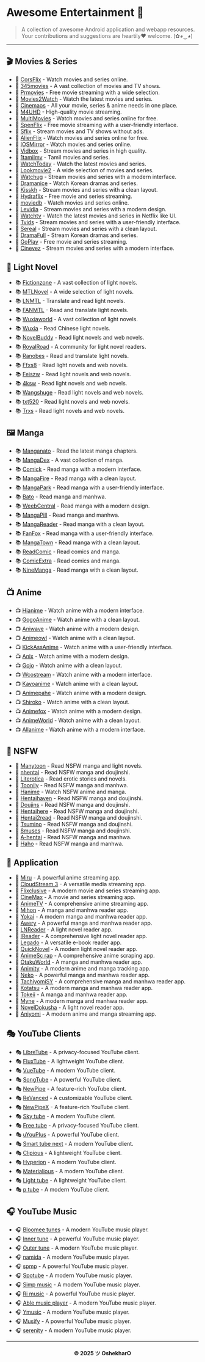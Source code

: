 # Awesome Entertainment 🎉
> A collection of awesome Android application and webapp resources. Your contributions and suggestions are heartily♥ welcome. (✿◕‿◕)

---

## 🎬 Movies & Series
- 🎥 [CorsFlix](https://corsflix.us.kg/) - Watch movies and series online.
- 🎥 [345movies](https://www.345movies.com/) - A vast collection of movies and TV shows.
- 🎥 [Prmovies](https://prmovies.yoga) - Free movie streaming with a wide selection.
- 🎥 [Movies2Watch](https://movies2watch.is) - Watch the latest movies and series.
- 🎥 [Cinemaos](https://cinemaos.live) - All your movie, series & anime needs in one place.
- 🎥 [M4UHD](https://m4uhd.page) - High-quality movie streaming.
- 🎥 [MultiMovies](https://multimovies.agency) - Watch movies and series online for free.
- 🎥 [SpenFlix](https://watch.spencerdevs.xyz) - Free movie streaming with a user-friendly interface.
- 🎥 [Sflix](https://sflix.to/) - Stream movies and TV shows without ads.
- 🎥 [AlienFlix](https://alienflix.net) - Watch movies and series online for free.
- 🎥 [IOSMirror](https://netfree2.cc/mobile/) - Watch movies and series online.
- 🎥 [Vidbox](https://vidbox.to) - Stream movies and series in high quality.
- 🎥 [1tamilmv](https://www.1tamilmv.gold) - Tamil movies and series.
- 🎥 [WatchToday](https://watchtoday.stream/) - Watch the latest movies and series.
- 🎥 [Lookmovie2](https://www.lookmovie2.to/) - A wide selection of movies and series.
- 🎥 [Watchug](https://watchug.to/) - Stream movies and series with a modern interface.
- 🎥 [Dramanice](https://ww3.dramanice.video/) - Watch Korean dramas and series.
- 🎥 [Kisskh](https://kisskh.ovh) - Stream movies and series with a clean layout.
- 🎥 [Hydraflix](https://www.hydraflix.vip/home/) - Free movie and series streaming.
- 🎥 [moviedb](https://www.moviedb.wiki/) - Watch movies and series online.
- 🎥 [Levidia](https://www.levidia.ch/) - Stream movies and series with a modern design.
- 🎥 [Watchtv](https://www.watchtv.click/) - Watch the latest movies and series in Netflix like UI.
- 🎥 [Tvids](https://www.tvids.net/) - Stream movies and series with a user-friendly interface.
- 🎥 [Sereal](https://www.sereal.com) - Stream movies and series with a clean layout.
- 🎥 [DramaFull](https://dramafull.co/) - Stream Korean dramas and series.
- 🎥 [GoPlay](https://goplay.su/) - Free movie and series streaming.
- 🎥 [Cinevez](https://www.cinevez.foo/) - Stream movies and series with a modern interface.

## 📖 Light Novel
- 📚 [Fictionzone](https://fictionzone.net) - A vast collection of light novels.
- 📚 [MTLNovel](https://www.mtlnovels.com) - A wide selection of light novels.
- 📚 [LNMTL](https://lnmtl.com) - Translate and read light novels.
- 📚 [FANMTL](https://www.fanmtl.com) - Read and translate light novels.
- 📚 [Wuxiaworld](https://wuxiaworld.site) - A vast collection of light novels.
- 📚 [Wuxia](https://wuxia.click/) - Read Chinese light novels.
- 📚 [NovelBuddy](https://novelbuddy.com) - Read light novels and web novels.
- 📚 [RoyalRoad](https://www.royalroad.com) - A community for light novel readers.
- 📚 [Ranobes](https://ranobes.top) - Read and translate light novels.
- 📚 [Ffxs8](https://www.ffxs8.com) - Read light novels and web novels.
- 📚 [Feiszw](https://m.feibzw.com) - Read light novels and web novels.
- 📚 [4ksw](http://www.4ksw.com/) - Read light novels and web novels.
- 📚 [Wangshuge](http://wap.wangshuge.net) - Read light novels and web novels.
- 📚 [txt520](https://www.txt520.com/) - Read light novels and web novels.
- 📚 [Trxs](https://trxs.cc) - Read light novels and web novels.

## 🖼️ Manga
- 📚 [Manganato](https://manganato.com) - Read the latest manga chapters.
- 📚 [MangaDex](https://mangadex.org) - A vast collection of manga.
- 📚 [Comick](https://comick.io) - Read manga with a modern interface.
- 📚 [MangaFire](https://mangafire.to) - Read manga with a clean layout.
- 📚 [MangaPark](https://mangapark.net) - Read manga with a user-friendly interface.
- 📚 [Bato](https://bato.to) - Read manga and manhwa.
- 📚 [WeebCentral](https://weebcentral.com) - Read manga with a modern design.
- 📚 [MangaPill](https://mangapill.com) - Read manga and manhwa.
- 📚 [MangaReader](https://mangareader.to) - Read manga with a clean layout.
- 📚 [FanFox](https://m.fanfox.net) - Read manga with a user-friendly interface.
- 📚 [MangaTown](https://m.mangatown.com/) - Read manga with a clean layout.
- 📚 [ReadComic](https://readcomiconline.li) - Read comics and manga.
- 📚 [ComicExtra](https://comicextra.com) - Read comics and manga.
- 📚 [NineManga](https://ninemanga.com) - Read manga with a clean layout.

## 📺 Anime
- 📺 [Hianime](https://hianime.to) - Watch anime with a modern interface.
- 📺 [GogoAnime](https://gogotaku.info) - Watch anime with a clean layout.
- 📺 [Aniwave](https://aniwave.live) - Watch anime with a modern design.
- 📺 [Animeowl](https://animeowl.live/) - Watch anime with a clean layout.
- 📺 [KickAssAnime](https://watchanime.io) - Watch anime with a user-friendly interface.
- 📺 [Anix](https://anix.vc/) - Watch anime with a modern design.
- 📺 [Gojo](https://gojo.wtf) - Watch anime with a clean layout.
- 📺 [Wcostream](https://wcostream.cc) - Watch anime with a modern interface.
- 📺 [Kayoanime](https://kayoanime.com) - Watch anime with a clean layout.
- 📺 [Animepahe](https://animepahe.ru/) - Watch anime with a modern design.
- 📺 [Shiroko](https://shiroko.co) - Watch anime with a clean layout.
- 📺 [Animefox](https://animefox.sbs) - Watch anime with a modern design.
- 📺 [AnimeWorld](https://anime-world.in/) - Watch anime with a clean layout.
- 📺 [Allanime](https://allmanga.to) - Watch anime with a modern interface.

## 🔞 NSFW
- 🔞 [Manytoon](https://manytoon.com) - Read NSFW manga and light novels.
- 🔞 [nhentai](https://nhentai.net) - Read NSFW manga and doujinshi.
- 🔞 [Literotica](https://search.literotica.com) - Read erotic stories and novels.
- 🔞 [Toonily](https://toonily.me) - Read NSFW manga and manhwa.
- 🔞 [Hanime](https://hanime.tv) - Watch NSFW anime and manga.
- 🔞 [Hentaihaven](https://hentaihaven.xxx) - Read NSFW manga and doujinshi.
- 🔞 [Doujins](https://doujins.com) - Read NSFW manga and doujinshi.
- 🔞 [Hentaihere](https://hentaihere.com) - Read NSFW manga and doujinshi.
- 🔞 [Hentai2read](https://hentai2read.com) - Read NSFW manga and doujinshi.
- 🔞 [Tsumino](https://www.tsumino.com) - Read NSFW manga and doujinshi.
- 🔞 [8muses](https://comics.8muses.com) - Read NSFW manga and doujinshi.
- 🔞 [A-hentai](https://a-hentai.tv) - Read NSFW manga and manhwa.
- 🔞 [Haho](https://haho.moe) - Read NSFW manga and manhwa.

## 📱 Application
- 📱 [Miru](https://github.com/Mancrop/mancrop-miru) - A powerful anime streaming app.
- 📱 [CloudStream 3](https://github.com/LagradOst/CloudStream-3) - A versatile media streaming app.
- 📱 [Flixclusive](https://github.com/rhenwinch/Flixclusive) - A modern movie and series streaming app.
- 📱 [CineMax](https://github.com/BeamlakAschalew/cinemax) - A movie and series streaming app.
- 📱 [AnimeTV](https://github.com/amarullz/AnimeTV) - A comprehensive anime streaming app.
- 📱 [Mihon](https://github.com/mihonapp/mihon) - A manga and manhwa reader app.
- 📱 [Yokai](https://github.com/null2264/yokai) - A modern manga and manhwa reader app.
- 📱 [Awery](https://github.com/MrBoomDeveloper/Awery) - A powerful manga and manhwa reader app.
- 📱 [LNReader](https://github.com/LNReader/lnreader) - A light novel reader app.
- 📱 [IReader](https://github.com/IReaderorg/IReader) - A comprehensive light novel reader app.
- 📱 [Legado](https://github.com/gedoor/legado) - A versatile e-book reader app.
- 📱 [QuickNovel](https://github.com/LagradOst/QuickNovel) - A modern light novel reader app.
- 📱 [AnimeSc rap](https://github.com/fakeyatogod/AnimeScrap) - A comprehensive anime scraping app.
- 📱 [OtakuWorld](https://github.com/jakepurple13/OtakuWorld#mangaworld) - A manga and manhwa reader app.
- 📱 [Animity](https://github.com/kl3jvi/animity) - A modern anime and manga tracking app.
- 📱 [Neko](https://github.com/CarlosEsco/Neko) - A powerful manga and manhwa reader app.
- 📱 [TachiyomiSY](https://github.com/jobobby04/TachiyomiSY) - A comprehensive manga and manhwa reader app.
- 📱 [Kotatsu](https://github.com/nv95/Kotatsu) - A modern manga and manhwa reader app.
- 📱 [Tokeii](https://github.com/Sovan22/Tokeii) - A manga and manhwa reader app.
- 📱 [Myne](https://github.com/Pool-Of-Tears/Myne) - A modern manga and manhwa reader app.
- 📱 [NovelDokusha](https://github.com/nanihadesuka/NovelDusha) - A light novel reader app.
- 📱 [Aniyomi](https://github.com/jmir1/Aniyomi) - A modern anime and manga streaming app.

## 🎭 YouTube Clients
- 🎭 [LibreTube](https://github.com/libre-tube/LibreTube) - A privacy-focused YouTube client.
- 🎭 [FluxTube](https://github.com/mu-fazil-vk/FluxTube) - A lightweight YouTube client.
- 🎭 [VueTube](https://github.com/Frontesque/VueTube) - A modern YouTube client.
- 🎭 [SongTube](https://github.com/SongTube/SongTube-App) - A powerful YouTube client.
- 🎭 [NewPipe](https://github.com/TeamNewPipe/NewPipe) - A feature-rich YouTube client.
- 🎭 [ReVanced](https://github.com/ReVanced) - A customizable YouTube client.
- 🎭 [NewPipeX](https://github.com/NewPipeX/NewPipeX) - A feature-rich YouTube client.
- 🎭 [Sky tube](https://github.com/SkyTubeTeam/SkyTube) - A modern YouTube client.
- 🎭 [Free tube](https://github.com/FreeTubeApp/FreeTube) - A privacy-focused YouTube client.
- 🎭 [uYouPlus](https://github.com/qnblackcat/uYouPlus) - A powerful YouTube client.
- 🎭 [Smart tube next](https://github.com/yuliskov/SmartTube) - A modern YouTube client.
- 🎭 [Clipious](https://github.com/lamarios/clipious) - A lightweight YouTube client.
- 🎭 [Hyperion](https://github.com/zt64/Hyperion) - A modern YouTube client.
- 🎭 [Materialious](https://github.com/Materialious/Materialious) - A modern YouTube client.
- 🎭 [Light tube](https://github.com/lighttube-org/LightTube-Android) - A lightweight YouTube client.
- 🎭 [p tube](https://github.com/prateekmedia/pstube) - A modern YouTube client.

## 🎧 YouTube Music
- 🎧 [Bloomee tunes](https://github.com/HemantKArya/BloomeeTunes) - A modern YouTube music player.
- 🎧 [Inner tune](https://github.com/z-huang/InnerTune) - A powerful YouTube music player.
- 🎧 [Outer tune](https://github.com/DD3Boh/OuterTune) - A modern YouTube music player.
- 🎧 [namida](https://github.com/namidaco/namida) - A modern YouTube music player.
- 🎧 [spmp](https://github.com/toasterofbread/spmp) - A powerful YouTube music player.
- 🎧 [Spotube](https://github.com/KRTirtho/spotube) - A modern YouTube music player.
- 🎧 [Simp music](https://github.com/maxrave-dev/SimpMusic) - A modern YouTube music player.
- 🎧 [Ri music](https://github.com/fast4x/RiMusic) - A powerful YouTube music player.
- 🎧 [Able music player](https://github.com/uditkarode/AbleMusicPlayer) - A modern YouTube music player.
- 🎧 [Ymusic](https://ymusic.io) - A modern YouTube music player.
- 🎧 [Musify](https://github.com/gokadzev/musify) - A powerful YouTube music player.
- 🎧 [serenity](https://github.com/YajanaRao/Serenity) - A modern YouTube music player.

---

<h4 align='center'>© 2025 ツ OshekharO</h4>
